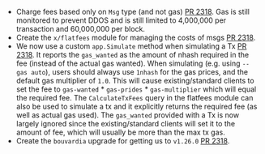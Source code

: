 * Charge fees based only on `Msg` type (and not gas) [PR 2318](https://github.com/provenance-io/provenance/pull/2318).
  Gas is still monitored to prevent DDOS and is still limited to 4,000,000 per transaction and 60,000,000 per block.
* Create the `x/flatfees` module for managing the costs of msgs [PR 2318](https://github.com/provenance-io/provenance/pull/2318).
* We now use a custom `app.Simulate` method when simulating a Tx [PR 2318](https://github.com/provenance-io/provenance/pull/2318).
  It reports the `gas_wanted` as the amount of nhash required in the fee (instead of the actual gas wanted). When simulating (e.g. using `--gas auto`), users should always use `1nhash` for the gas prices, and the default gas multiplier of `1.0`. This will cause existing/standard clients to set the fee to `gas-wanted` * `gas-prides` * `gas-multiplier` which will equal the required fee. The `CalculateTxFees` query in the flatfees module can also be used to simulate a tx and it explicitly returns the required fee (as well as actual gas used). The `gas_wanted` provided with a Tx is now largely ignored since the existing/standard clients will set it to the amount of fee, which will usually be more than the max tx gas.
* Create the `bouvardia` upgrade for getting us to `v1.26.0` [PR 2318](https://github.com/provenance-io/provenance/pull/2318).
